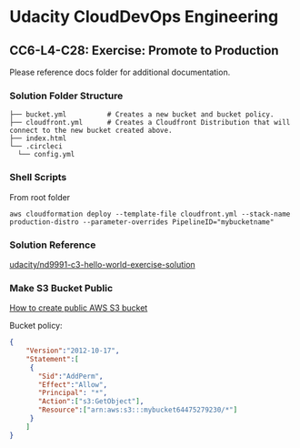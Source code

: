 # Udacity CloudDevOps Engineering

## CC6-L4-C28: Exercise: Promote to Production

Please reference docs folder for additional documentation.

### Solution Folder Structure

```folder-structure
├── bucket.yml          # Creates a new bucket and bucket policy.       
├── cloudfront.yml      # Creates a Cloudfront Distribution that will connect to the new bucket created above.
├── index.html  
└── .circleci
  └── config.yml
```

### Shell Scripts

From root folder

```shell
aws cloudformation deploy --template-file cloudfront.yml --stack-name production-distro --parameter-overrides PipelineID="mybucketname"
```

### Solution Reference

[udacity/nd9991-c3-hello-world-exercise-solution](https://github.com/udacity/nd9991-c3-hello-world-exercise-solution)

### Make S3 Bucket Public

[How to create public AWS S3 bucket](https://www.simplified.guide/aws/s3/create-public-bucket)

Bucket policy:

```json
{
    "Version":"2012-10-17",
    "Statement":[
     {
       "Sid":"AddPerm",
       "Effect":"Allow",
       "Principal": "*",
       "Action":["s3:GetObject"],
       "Resource":["arn:aws:s3:::mybucket64475279230/*"]
     }
    ]
}
```

